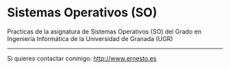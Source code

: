 Sistemas Operativos (SO)
========================

Practicas de la asignatura de Sistemas Operativos (SO) del Grado en Ingeniería Informática de la Universidad de Granada (UGR)

---
Si quieres contactar conmigo: http://www.ernesto.es

